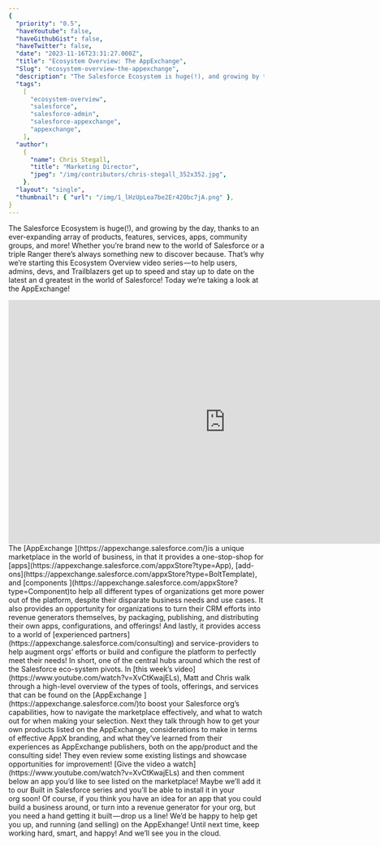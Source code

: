 ```yaml
---
{
  "priority": "0.5",
  "haveYoutube": false,
  "haveGithubGist": false,
  "haveTwitter": false,
  "date": "2023-11-16T23:31:27.000Z",
  "title": "Ecosystem Overview: The AppExchange",
  "Slug": "ecosystem-overview-the-appexchange",
  "description": "The Salesforce Ecosystem is huge(!), and growing by the day, thanks to an ever-expanding array of products, features, services, apps, community groups, and more! Whether you’re brand new to the world of Salesforce or a triple Ranger there’s always something new to discover because. That’s why we’re starting this Ecosystem Overview video series — to help users, admins, devs, and Trailblazers get up to speed and stay up to date on the latest an d greatest in the world of Salesforce!.",
  "tags":
    [
      "ecosystem-overview",
      "salesforce",
      "salesforce-admin",
      "salesforce-appexchange",
      "appexchange",
    ],
  "author":
    {
      "name": Chris Stegall,
      "title": "Marketing Director",
      "jpeg": "/img/contributors/chris-stegall_352x352.jpg",
    },
  "layout": "single",
  "thumbnail": { "url": "/img/1_lHzUpLea7be2Er42Obc7jA.png" },
}
---
```


The Salesforce Ecosystem is huge(!), and growing by the day, thanks to an ever-expanding array of products, features, services, apps, community groups, and more! Whether you’re brand new to the world of Salesforce or a triple Ranger there’s always something new to discover because. That’s why we’re starting this Ecosystem Overview video series — to help users, admins, devs, and Trailblazers get up to speed and stay up to date on the latest an d greatest in the world of Salesforce!
Today we’re taking a look at the AppExchange!

<iframe src="https://cdn.embedly.com/widgets/media.html?src=https%3A%2F%2Fwww.youtube.com%2Fembed%2FXvCtKwajELs%3Ffeature%3Doembed&amp;display_name=YouTube&amp;url=https%3A%2F%2Fwww.youtube.com%2Fwatch%3Fv%3DXvCtKwajELs&amp;image=https%3A%2F%2Fi.ytimg.com%2Fvi%2FXvCtKwajELs%2Fhqdefault.jpg&amp;key=a19fcc184b9711e1b4764040d3dc5c07&amp;type=text%2Fhtml&amp;schema=youtube" width="854" height="480" frameborder="0" scrolling="no">[https://medium.com/media/bdf9a31c11f92fc37af316b7c3d297e6/href](https://medium.com/media/bdf9a31c11f92fc37af316b7c3d297e6/href)</iframe>The [AppExchange ](https://appexchange.salesforce.com/)is a unique marketplace in the world of business, in that it provides a one-stop-shop for [apps](https://appexchange.salesforce.com/appxStore?type=App), [add-ons](https://appexchange.salesforce.com/appxStore?type=BoltTemplate), and [components ](https://appexchange.salesforce.com/appxStore?type=Component)to help all different types of organizations get more power out of the platform, despite their disparate business needs and use cases. It also provides an opportunity for organizations to turn their CRM efforts into revenue generators themselves, by packaging, publishing, and distributing their own apps, configurations, and offerings! And lastly, it provides access to a world of [experienced partners](https://appexchange.salesforce.com/consulting) and service-providers to help augment orgs’ efforts or build and configure the platform to perfectly meet their needs!
In short, one of the central hubs around which the rest of the Salesforce eco-system pivots.
In [this week’s video](https://www.youtube.com/watch?v=XvCtKwajELs), Matt and Chris walk through a high-level overview of the types of tools, offerings, and services that can be found on the [AppExchange ](https://appexchange.salesforce.com/)to boost your Salesforce org’s capabilities, how to navigate the marketplace effectively, and what to watch out for when making your selection.
Next they talk through how to get your own products listed on the AppExchange, considerations to make in terms of effective AppX branding, and what they’ve learned from their experiences as AppExchange publishers, both on the app/product and the consulting side!
They even review some existing listings and showcase opportunities for improvement!
[Give the video a watch](https://www.youtube.com/watch?v=XvCtKwajELs) and then comment below an app you’d like to see listed on the marketplace! Maybe we’ll add it to our Built in Salesforce series and you’ll be able to install it in your org soon!
Of course, if you think you have an idea for an app that you could build a business around, or turn into a revenue generator for your org, but you need a hand getting it built — drop us a line! We’d be happy to help get you up, and running (and selling) on the AppExhange!
Until next time, keep working hard, smart, and happy!
And we’ll see you in the cloud.
